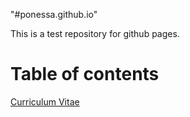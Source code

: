 "#ponessa.github.io"

This is a test repository for github pages.

# Table of contents
[Curriculum Vitae](https://ponessa.github.io/cv/)
